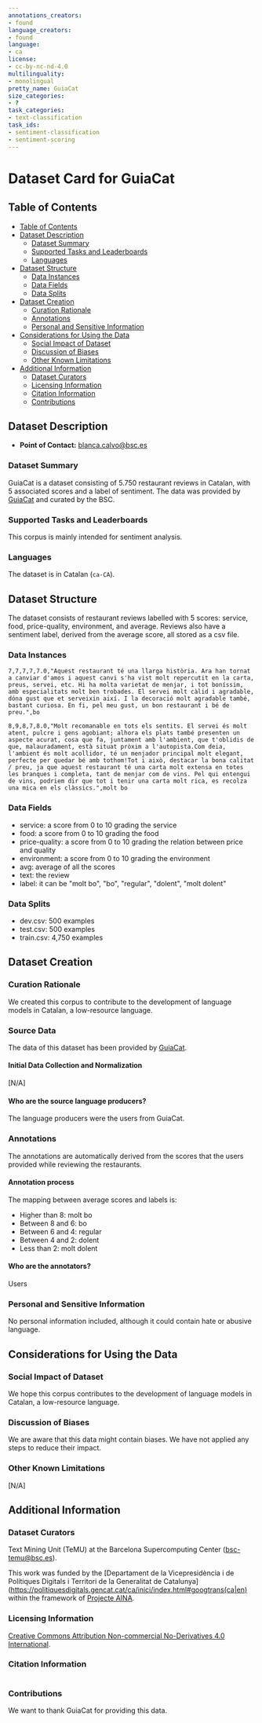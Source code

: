 ```yaml
---
annotations_creators:
- found
language_creators:
- found
language:
- ca
license:
- cc-by-nc-nd-4.0
multilinguality:
- monolingual
pretty_name: GuiaCat
size_categories:
- ?
task_categories:
- text-classification
task_ids:
- sentiment-classification
- sentiment-scoring
---
```


# Dataset Card for GuiaCat

## Table of Contents
- [Table of Contents](#table-of-contents)
- [Dataset Description](#dataset-description)
  - [Dataset Summary](#dataset-summary)
  - [Supported Tasks and Leaderboards](#supported-tasks-and-leaderboards)
  - [Languages](#languages)
- [Dataset Structure](#dataset-structure)
  - [Data Instances](#data-instances)
  - [Data Fields](#data-fields)
  - [Data Splits](#data-splits)
- [Dataset Creation](#dataset-creation)
  - [Curation Rationale](#curation-rationale)
  - [Annotations](#annotations)
  - [Personal and Sensitive Information](#personal-and-sensitive-information)
- [Considerations for Using the Data](#considerations-for-using-the-data)
  - [Social Impact of Dataset](#social-impact-of-dataset)
  - [Discussion of Biases](#discussion-of-biases)
  - [Other Known Limitations](#other-known-limitations)
- [Additional Information](#additional-information)
  - [Dataset Curators](#dataset-curators)
  - [Licensing Information](#licensing-information)
  - [Citation Information](#citation-information)
  - [Contributions](#contributions)

## Dataset Description

- **Point of Contact:** [blanca.calvo@bsc.es](blanca.calvo@bsc.es)

### Dataset Summary

GuiaCat is a dataset consisting of 5.750 restaurant reviews in Catalan, with 5 associated scores and a label of sentiment. The data was provided by [GuiaCat](https://guiacat.cat) and curated by the BSC. 

### Supported Tasks and Leaderboards

This corpus is mainly intended for sentiment analysis.

### Languages

The dataset is in Catalan (`ca-CA`).

## Dataset Structure

The dataset consists of restaurant reviews labelled with 5 scores: service, food, price-quality, environment, and average. Reviews also have a sentiment label, derived from the average score, all stored as a csv file. 

### Data Instances

```
7,7,7,7,7.0,"Aquest restaurant té una llarga història. Ara han tornat a canviar d'amos i aquest canvi s'ha vist molt repercutit en la carta, preus, servei, etc. Hi ha molta varietat de menjar, i tot boníssim, amb especialitats molt ben trobades. El servei molt càlid i agradable, dóna gust que et serveixin així. I la decoració molt agradable també, bastant curiosa. En fi, pel meu gust, un bon restaurant i bé de preu.",bo

8,9,8,7,8.0,"Molt recomanable en tots els sentits. El servei és molt atent, pulcre i gens agobiant; alhora els plats també presenten un aspecte acurat, cosa que fa, juntament amb l'ambient, que t'oblidis de que, malauradament, està situat pròxim a l'autopista.Com deia, l'ambient és molt acollidor, té un menjador principal molt elegant, perfecte per quedar bé amb tothom!Tot i això, destacar la bona calitat / preu, ja que aquest restaurant té una carta molt extensa en totes les branques i completa, tant de menjar com de vins. Pel qui entengui de vins, podriem dir que tot i tenir una carta molt rica, es recolza una mica en els clàssics.",molt bo
```

### Data Fields
- service: a score from 0 to 10 grading the service
- food: a score from 0 to 10 grading the food
- price-quality: a score from 0 to 10 grading the relation between price and quality
- environment: a score from 0 to 10 grading the environment
- avg: average of all the scores
- text: the review
- label: it can be "molt bo", "bo", "regular", "dolent", "molt dolent"

### Data Splits

* dev.csv: 500 examples
* test.csv: 500 examples
* train.csv: 4,750 examples

## Dataset Creation

### Curation Rationale

We created this corpus to contribute to the development of language models in Catalan, a low-resource language. 

### Source Data

The data of this dataset has been provided by [GuiaCat](https://guiacat.cat).

#### Initial Data Collection and Normalization

[N/A]

#### Who are the source language producers?

The language producers were the users from GuiaCat.

### Annotations

The annotations are automatically derived from the scores that the users provided while reviewing the restaurants.

#### Annotation process

The mapping between average scores and labels is:
- Higher than 8: molt bo
- Between 8 and 6: bo
- Between 6 and 4: regular
- Between 4 and 2: dolent
- Less than 2: molt dolent

#### Who are the annotators?

Users

### Personal and Sensitive Information

No personal information included, although it could contain hate or abusive language.

## Considerations for Using the Data

### Social Impact of Dataset

We hope this corpus contributes to the development of language models in Catalan, a low-resource language.

### Discussion of Biases

We are aware that this data might contain biases. We have not applied any steps to reduce their impact.

### Other Known Limitations

[N/A]

## Additional Information

### Dataset Curators

Text Mining Unit (TeMU) at the Barcelona Supercomputing Center (bsc-temu@bsc.es).

This work was funded by the [Departament de la Vicepresidència i de Polítiques Digitals i Territori de la Generalitat de Catalunya](https://politiquesdigitals.gencat.cat/ca/inici/index.html#googtrans(ca|en) within the framework of [Projecte AINA](https://politiquesdigitals.gencat.cat/ca/economia/catalonia-ai/aina).


### Licensing Information

[Creative Commons Attribution Non-commercial No-Derivatives 4.0 International](https://creativecommons.org/licenses/by-nc-nd/4.0/).

### Citation Information

```
```

### Contributions

We want to thank GuiaCat for providing this data.





